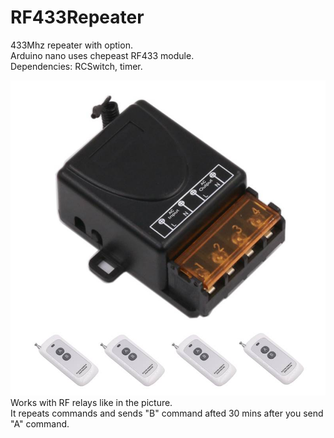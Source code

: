 # RF433Repeater
433Mhz repeater with option.<br>
Arduino nano uses chepeast RF433 module.<br>
Dependencies: RCSwitch, timer. <br>

![Alt text](https://raw.githubusercontent.com/NurikNG/RF433Repeater/master/mControl.jpg "control")<br>
Works with RF relays like in the picture. <br>
It repeats commands and sends "B" command afted 30 mins after you send "A" command.
